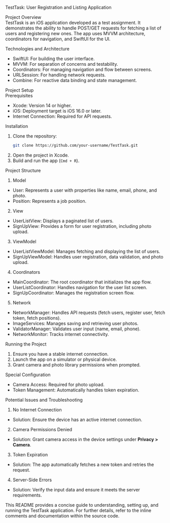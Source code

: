 TestTask: User Registration and Listing Application  

Project Overview  
TestTask is an iOS application developed as a test assignment. It demonstrates the ability to handle POST/GET requests for fetching a list of users and registering new ones. The app uses MVVM architecture, coordinators for navigation, and SwiftUI for the UI.  

Technologies and Architecture  
- SwiftUI: For building the user interface.  
- MVVM: For separation of concerns and testability.  
- Coordinators: For managing navigation and flow between screens.  
- URLSession: For handling network requests.  
- Combine: For reactive data binding and state management.  

Project Setup  
Prerequisites  
- Xcode: Version 14 or higher.  
- iOS: Deployment target is iOS 16.0 or later.  
- Internet Connection: Required for API requests.  

Installation  
1. Clone the repository:  
   ```bash  
   git clone https://github.com/your-username/TestTask.git  
   ```  
2. Open the project in Xcode.  
3. Build and run the app (`Cmd + R`).  

Project Structure  

1. Model  
- User: Represents a user with properties like name, email, phone, and photo.  
- Position: Represents a job position.  

2. View  
- UserListView: Displays a paginated list of users.  
- SignUpView: Provides a form for user registration, including photo upload.  

3. ViewModel  
- UserListViewModel: Manages fetching and displaying the list of users.  
- SignUpViewModel: Handles user registration, data validation, and photo upload.  

4. Coordinators  
- MainCoordinator: The root coordinator that initializes the app flow.  
- UserListCoordinator: Handles navigation for the user list screen.  
- SignUpCoordinator: Manages the registration screen flow.  

5. Network  
- NetworkManager: Handles API requests (fetch users, register user, fetch token, fetch positions).  
- ImageServices: Manages saving and retrieving user photos.  
- ValidatorManager: Validates user input (name, email, phone).  
- NetworkMonitor: Tracks internet connectivity.  

Running the Project  
1. Ensure you have a stable internet connection.  
2. Launch the app on a simulator or physical device.  
3. Grant camera and photo library permissions when prompted.  

Special Configuration  
- Camera Access: Required for photo upload.  
- Token Management: Automatically handles token expiration.  

Potential Issues and Troubleshooting  

1. No Internet Connection  
- Solution: Ensure the device has an active internet connection.  

2. Camera Permissions Denied  
- Solution: Grant camera access in the device settings under **Privacy > Camera**.  

3. Token Expiration  
- Solution: The app automatically fetches a new token and retries the request.  

4. Server-Side Errors  
- Solution: Verify the input data and ensure it meets the server requirements.  

This README provides a concise guide to understanding, setting up, and running the TestTask application. For further details, refer to the inline comments and documentation within the source code.



